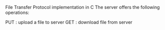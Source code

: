 File Transfer Protocol implementation in C
The server offers the following operations:

PUT : upload a file to server
GET : download file from server
